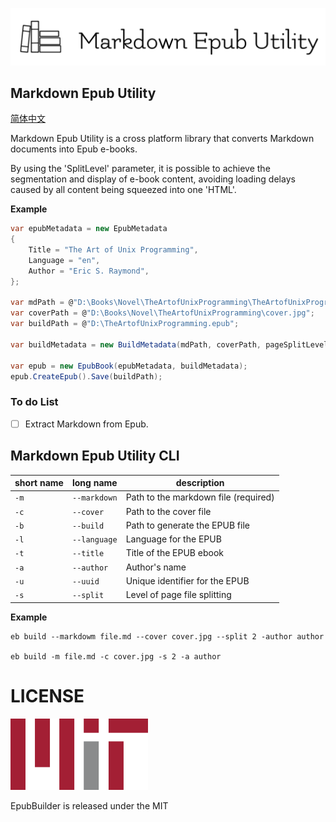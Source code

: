 ![logo](./docs/images/logo-with-title-light.png)

## Markdown Epub Utility

[简体中文](./README-zh.md)

Markdown Epub Utility is a cross platform library that converts Markdown documents into Epub e-books.

By using the 'SplitLevel' parameter, it is possible to achieve the segmentation and display of e-book content, avoiding loading delays caused by all content being squeezed into one 'HTML'.

**Example**

```csharp
var epubMetadata = new EpubMetadata
{
    Title = "The Art of Unix Programming",
    Language = "en",
    Author = "Eric S. Raymond",
};

var mdPath = @"D:\Books\Novel\TheArtofUnixProgramming\TheArtofUnixProgramming.md";
var coverPath = @"D:\Books\Novel\TheArtofUnixProgramming\cover.jpg";
var buildPath = @"D:\TheArtofUnixProgramming.epub";

var buildMetadata = new BuildMetadata(mdPath, coverPath, pageSplitLevel:1);

var epub = new EpubBook(epubMetadata, buildMetadata);
epub.CreateEpub().Save(buildPath);
```

### To do List

- [ ] Extract Markdown from Epub.

## Markdown Epub Utility CLI

| short name | long name    | description                          |
| ---------- | ------------ | ------------------------------------ |
| `-m`       | `--markdown` | Path to the markdown file (required) |
| `-c`       | `--cover`    | Path to the cover file               |
| `-b`       | `--build`    | Path to generate the EPUB file       |
| `-l`       | `--language` | Language for the EPUB                |
| `-t`       | `--title`    | Title of the EPUB ebook              |
| `-a`       | `--author`   | Author's name                        |
| `-u`       | `--uuid`     | Unique identifier for the EPUB       |
| `-s`       | `--split`    | Level of page file splitting         |

**Example**

```shell
eb build --markdowm file.md --cover cover.jpg --split 2 -author author

eb build -m file.md -c cover.jpg -s 2 -a author
```

# LICENSE

![MIT](./docs/images/MIT.png)

EpubBuilder is released under the MIT